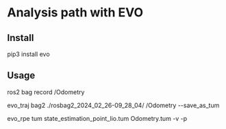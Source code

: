 # Analysis path with EVO

## Install

pip3 install evo

## Usage

ros2 bag record /Odometry

evo_traj bag2 ./rosbag2_2024_02_26-09_28_04/ /Odometry --save_as_tum

evo_rpe tum state_estimation_point_lio.tum Odometry.tum -v -p